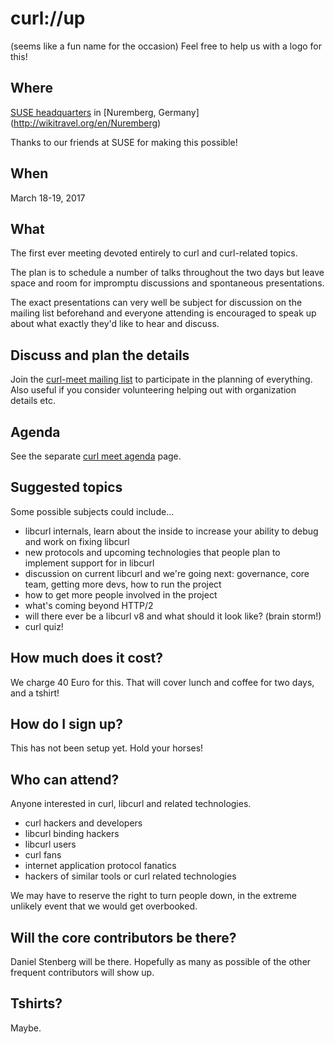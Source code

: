 # curl://up

(seems like a fun name for the occasion) Feel free to help us with a logo for this!

## Where

[SUSE headquarters](https://www.suse.com/company/contact/headquarters) in [Nuremberg, Germany]
(http://wikitravel.org/en/Nuremberg)

Thanks to our friends at SUSE for making this possible!

## When

March 18-19, 2017

## What

The first ever meeting devoted entirely to curl and curl-related topics.

The plan is to schedule a number of talks throughout the two days but leave space and room for impromptu discussions and spontaneous presentations.

The exact presentations can very well be subject for discussion on the mailing list beforehand and everyone attending is encouraged to speak up about what exactly they'd like to hear and discuss.

## Discuss and plan the details

Join the [curl-meet mailing list](https://cool.haxx.se/mailman/listinfo/curl-meet) to participate in the planning of everything. Also useful if you consider volunteering helping out with organization details etc.

## Agenda

See the separate [curl meet agenda](curl-meet-agenda-2017) page.

## Suggested topics

Some possible subjects could include...

 - libcurl internals, learn about the inside to increase your ability to debug and work on fixing libcurl
 - new protocols and upcoming technologies that people plan to implement support for in libcurl
 - discussion on current libcurl and we're going next: governance, core team, getting more devs, how to run the project
 - how to get more people involved in the project
 - what's coming beyond HTTP/2
 - will there ever be a libcurl v8 and what should it look like? (brain storm!)
 - curl quiz!

## How much does it cost?

We charge 40 Euro for this. That will cover lunch and coffee for two days, and a tshirt!

## How do I sign up?

This has not been setup yet. Hold your horses!

## Who can attend?

Anyone interested in curl, libcurl and related technologies.

- curl hackers and developers
- libcurl binding hackers
- libcurl users
- curl fans
- internet application protocol fanatics
- hackers of similar tools or curl related technologies

We may have to reserve the right to turn people down, in the extreme unlikely event that we would get overbooked.

## Will the core contributors be there?

Daniel Stenberg will be there. Hopefully as many as possible of the other frequent contributors will show up.

## Tshirts?

Maybe.